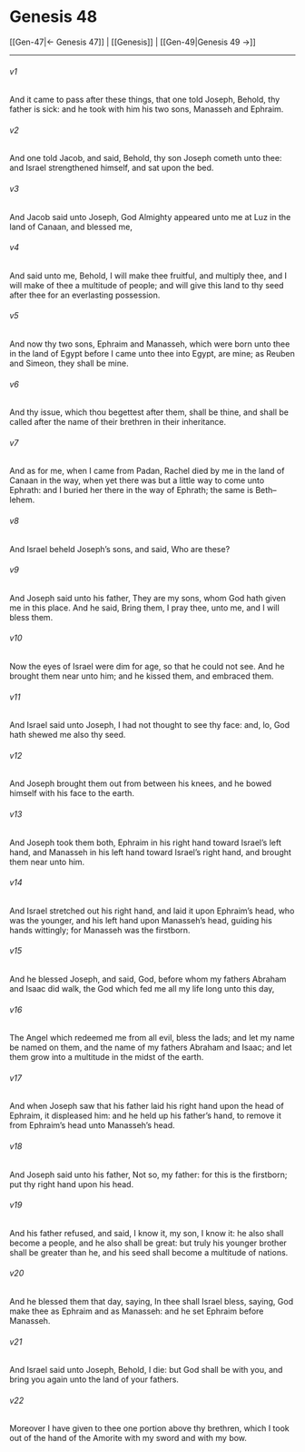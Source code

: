# Genesis 48

[[Gen-47|← Genesis 47]] | [[Genesis]] | [[Gen-49|Genesis 49 →]]
***

###### v1
And it came to pass after these things, that one told Joseph, Behold, thy father is sick: and he took with him his two sons, Manasseh and Ephraim.
###### v2
And one told Jacob, and said, Behold, thy son Joseph cometh unto thee: and Israel strengthened himself, and sat upon the bed.
###### v3
And Jacob said unto Joseph, God Almighty appeared unto me at Luz in the land of Canaan, and blessed me,
###### v4
And said unto me, Behold, I will make thee fruitful, and multiply thee, and I will make of thee a multitude of people; and will give this land to thy seed after thee for an everlasting possession.
###### v5
And now thy two sons, Ephraim and Manasseh, which were born unto thee in the land of Egypt before I came unto thee into Egypt, are mine; as Reuben and Simeon, they shall be mine.
###### v6
And thy issue, which thou begettest after them, shall be thine, and shall be called after the name of their brethren in their inheritance.
###### v7
And as for me, when I came from Padan, Rachel died by me in the land of Canaan in the way, when yet there was but a little way to come unto Ephrath: and I buried her there in the way of Ephrath; the same is Beth–lehem.
###### v8
And Israel beheld Joseph’s sons, and said, Who are these?
###### v9
And Joseph said unto his father, They are my sons, whom God hath given me in this place. And he said, Bring them, I pray thee, unto me, and I will bless them.
###### v10
Now the eyes of Israel were dim for age, so that he could not see. And he brought them near unto him; and he kissed them, and embraced them.
###### v11
And Israel said unto Joseph, I had not thought to see thy face: and, lo, God hath shewed me also thy seed.
###### v12
And Joseph brought them out from between his knees, and he bowed himself with his face to the earth.
###### v13
And Joseph took them both, Ephraim in his right hand toward Israel’s left hand, and Manasseh in his left hand toward Israel’s right hand, and brought them near unto him.
###### v14
And Israel stretched out his right hand, and laid it upon Ephraim’s head, who was the younger, and his left hand upon Manasseh’s head, guiding his hands wittingly; for Manasseh was the firstborn.
###### v15
And he blessed Joseph, and said, God, before whom my fathers Abraham and Isaac did walk, the God which fed me all my life long unto this day,
###### v16
The Angel which redeemed me from all evil, bless the lads; and let my name be named on them, and the name of my fathers Abraham and Isaac; and let them grow into a multitude in the midst of the earth.
###### v17
And when Joseph saw that his father laid his right hand upon the head of Ephraim, it displeased him: and he held up his father’s hand, to remove it from Ephraim’s head unto Manasseh’s head.
###### v18
And Joseph said unto his father, Not so, my father: for this is the firstborn; put thy right hand upon his head.
###### v19
And his father refused, and said, I know it, my son, I know it: he also shall become a people, and he also shall be great: but truly his younger brother shall be greater than he, and his seed shall become a multitude of nations.
###### v20
And he blessed them that day, saying, In thee shall Israel bless, saying, God make thee as Ephraim and as Manasseh: and he set Ephraim before Manasseh.
###### v21
And Israel said unto Joseph, Behold, I die: but God shall be with you, and bring you again unto the land of your fathers.
###### v22
Moreover I have given to thee one portion above thy brethren, which I took out of the hand of the Amorite with my sword and with my bow. 

